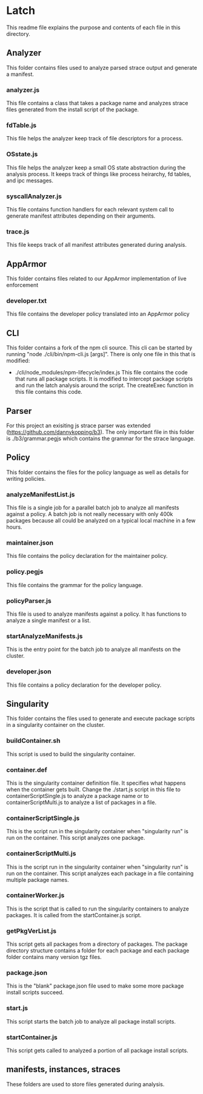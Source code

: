 # Latch

This readme file explains the purpose and contents of each file in this directory.

## Analyzer

This folder contains files used to analyze parsed strace output and generate a manifest.

### analyzer.js

This file contains a class that takes a package name and analyzes strace files generated from the install script of the package.

### fdTable.js

This file helps the analyzer keep track of file descriptors for a process.

### OSstate.js

This file helps the analyzer keep a small OS state abstraction during the analysis process. It keeps track of things like process heirarchy, fd tables, and ipc messages.

### syscallAnalyzer.js

This file contains function handlers for each relevant system call to generate manifest attributes depending on their arguments.

### trace.js

This file keeps track of all manifest attributes generated during analysis.

## AppArmor

This folder contains files related to our AppArmor implementation of live enforcement

### developer.txt

This file contains the developer policy translated into an AppArmor policy

## CLI

This folder contains a fork of the npm cli source. This cli can be started by running "node ./cli/bin/npm-cli.js [args]".
There is only one file in this that is modified:

- ./cli/node_modules/npm-lifecycle/index.js
  This file contains the code that runs all package scripts. It is modified to intercept package scripts and run the latch analysis around the script.
  The createExec function in this file contains this code.

## Parser

For this project an exisiting js strace parser was extended (https://github.com/dannykopping/b3). The only important file in this folder is ./b3/grammar.pegjs which contains the grammar for the strace language.

## Policy

This folder contains the files for the policy language as well as details for writing policies.

### analyzeManifestList.js

This file is a single job for a parallel batch job to analyze all manifests against a policy. A batch job is not really necessary with only 400k packages because all could be analyzed on a typical local machine in a few hours.

### maintainer.json

This file contains the policy declaration for the maintainer policy.

### policy.pegjs

This file contains the grammar for the policy language.

### policyParser.js

This file is used to analyze manifests against a policy. It has functions to analyze a single manifest or a list.

### startAnalyzeManifests.js

This is the entry point for the batch job to analyze all manifests on the cluster.

### developer.json

This file contains a policy declaration for the developer policy.

## Singularity

This folder contains the files used to generate and execute package scripts in a singularity container on the cluster.

### buildContainer.sh

This script is used to build the singularity container.

### container.def

This is the singularity container definition file. It specifies what happens when the container gets built. Change the ./start.js script in this file to containerScriptSingle.js to analyze a package name or to containerScriptMulti.js to analyze a list of packages in a file.


### containerScriptSingle.js

This is the script run in the singularity container when "singularity run" is run on the container. This script analyzes one package.

### containerScriptMulti.js

This is the script run in the singularity container when "singularity run" is run on the container. This script analyzes each package in a file containing multiple package names.

### containerWorker.js

This is the script that is called to run the singularity containers to analyze packages. It is called from the startContainer.js script.

### getPkgVerList.js

This script gets all packages from a directory of packages. The package directory structure contains a folder for each package and each package folder contains many version tgz files.

### package.json

This is the "blank" package.json file used to make some more package install scripts succeed.

### start.js

This script starts the batch job to analyze all package install scripts.

### startContainer.js

This script gets called to analyzed a portion of all package install scripts.

## manifests, instances, straces

These folders are used to store files generated during analysis.
